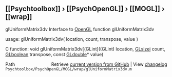 ## [[Psychtoolbox]] &#8250; [[PsychOpenGL]] &#8250; [[MOGL]] &#8250; [[wrap]]

glUniformMatrix3dv  Interface to [OpenGL](OpenGL) function glUniformMatrix3dv  
  
usage:  glUniformMatrix3dv( location, count, transpose, value )  
  
C function:  void glUniformMatrix3dv[(GLint]((GLint) location, [GLsizei](GLsizei) count, [GLboolean](GLboolean) transpose, const [GLdouble](GLdouble)\* value)  




<div class="code_header" style="text-align:right;">
  <span style="float:left;">Path&nbsp;&nbsp;</span> <span class="counter">Retrieve <a href=
  "https://raw.github.com/Psychtoolbox-3/Psychtoolbox-3/beta/Psychtoolbox/PsychOpenGL/MOGL/wrap/glUniformMatrix3dv.m">current version from GitHub</a> | View <a href=
  "https://github.com/Psychtoolbox-3/Psychtoolbox-3/commits/beta/Psychtoolbox/PsychOpenGL/MOGL/wrap/glUniformMatrix3dv.m">changelog</a></span>
</div>
<div class="code">
  <code>Psychtoolbox/PsychOpenGL/MOGL/wrap/glUniformMatrix3dv.m</code>
</div>

